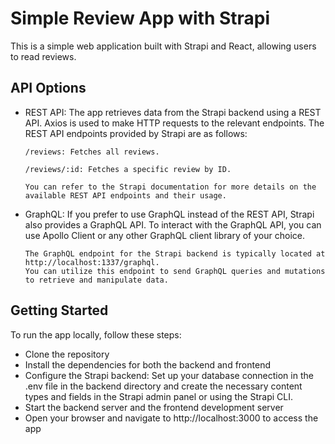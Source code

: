 # Simple Review App with Strapi 

This is a simple web application built with Strapi and React, allowing users to read reviews.

## API Options

- REST API:
The app retrieves data from the Strapi backend using a REST API. Axios is used to make HTTP requests to the relevant endpoints. The REST API endpoints provided by Strapi are as follows:

      /reviews: Fetches all reviews.
      
      /reviews/:id: Fetches a specific review by ID.
      
      You can refer to the Strapi documentation for more details on the available REST API endpoints and their usage.

- GraphQL:
If you prefer to use GraphQL instead of the REST API, Strapi also provides a GraphQL API. To interact with the GraphQL API, you can use Apollo Client or any other GraphQL client library of your choice.

      The GraphQL endpoint for the Strapi backend is typically located at http://localhost:1337/graphql. 
      You can utilize this endpoint to send GraphQL queries and mutations to retrieve and manipulate data.

## Getting Started
To run the app locally, follow these steps:

- Clone the repository
- Install the dependencies for both the backend and frontend
- Configure the Strapi backend: Set up your database connection in the .env file in the backend directory and create the necessary content types and fields in the Strapi admin panel or using the Strapi CLI.
- Start the backend server and the frontend development server
- Open your browser and navigate to http://localhost:3000 to access the app
